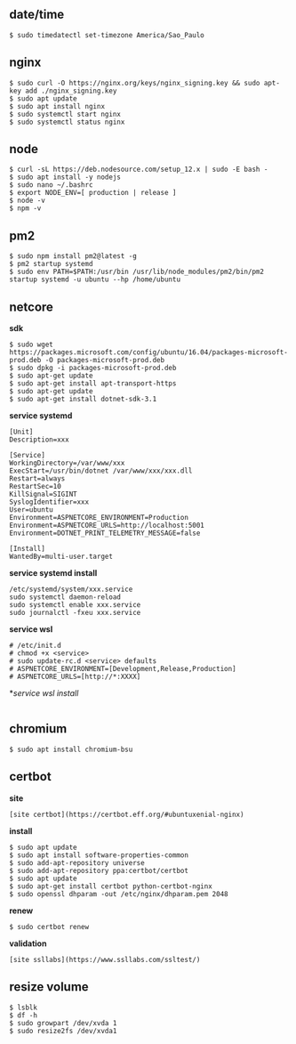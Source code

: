 ## date/time
```text
$ sudo timedatectl set-timezone America/Sao_Paulo
```
## nginx
```text    
$ sudo curl -O https://nginx.org/keys/nginx_signing.key && sudo apt-key add ./nginx_signing.key
$ sudo apt update
$ sudo apt install nginx
$ sudo systemctl start nginx
$ sudo systemctl status nginx
```
## node
```text
$ curl -sL https://deb.nodesource.com/setup_12.x | sudo -E bash -
$ sudo apt install -y nodejs
$ sudo nano ~/.bashrc
$ export NODE_ENV=[ production | release ]
$ node -v
$ npm -v
```
## pm2
```text
$ sudo npm install pm2@latest -g
$ pm2 startup systemd
$ sudo env PATH=$PATH:/usr/bin /usr/lib/node_modules/pm2/bin/pm2 startup systemd -u ubuntu --hp /home/ubuntu
```
## netcore
**sdk**
```text
$ sudo wget https://packages.microsoft.com/config/ubuntu/16.04/packages-microsoft-prod.deb -O packages-microsoft-prod.deb
$ sudo dpkg -i packages-microsoft-prod.deb
$ sudo apt-get update
$ sudo apt-get install apt-transport-https
$ sudo apt-get update
$ sudo apt-get install dotnet-sdk-3.1
```
**service systemd**
```text
[Unit]
Description=xxx

[Service]
WorkingDirectory=/var/www/xxx
ExecStart=/usr/bin/dotnet /var/www/xxx/xxx.dll
Restart=always
RestartSec=10
KillSignal=SIGINT
SyslogIdentifier=xxx
User=ubuntu
Environment=ASPNETCORE_ENVIRONMENT=Production
Environment=ASPNETCORE_URLS=http://localhost:5001
Environment=DOTNET_PRINT_TELEMETRY_MESSAGE=false

[Install]
WantedBy=multi-user.target    
```
**service systemd install**
```text
/etc/systemd/system/xxx.service
sudo systemctl daemon-reload
sudo systemctl enable xxx.service
sudo journalctl -fxeu xxx.service
```
**service wsl**
```text
# /etc/init.d
# chmod +x <service>
# sudo update-rc.d <service> defaults
# ASPNETCORE_ENVIRONMENT=[Development,Release,Production]
# ASPNETCORE_URLS=[http://*:XXXX]
```
**service wsl install*
```text
```
## chromium
```text
$ sudo apt install chromium-bsu
```
## certbot
**site**
```text
[site certbot](https://certbot.eff.org/#ubuntuxenial-nginx)
```
**install**
```text
$ sudo apt update
$ sudo apt install software-properties-common
$ sudo add-apt-repository universe
$ sudo add-apt-repository ppa:certbot/certbot
$ sudo apt update
$ sudo apt-get install certbot python-certbot-nginx
$ sudo openssl dhparam -out /etc/nginx/dhparam.pem 2048
```
**renew**
```text
$ sudo certbot renew
```
**validation**
```text
[site ssllabs](https://www.ssllabs.com/ssltest/)
```    
## resize volume
```text
$ lsblk
$ df -h
$ sudo growpart /dev/xvda 1
$ sudo resize2fs /dev/xvda1
```       

